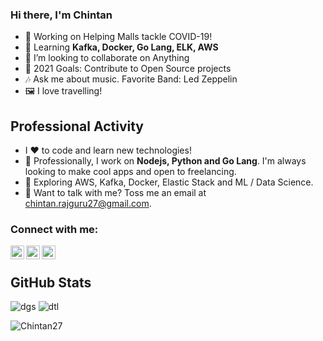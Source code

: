 ### Hi there, I'm Chintan

- 🔭 Working on Helping Malls tackle COVID-19!
- 🌱 Learning <b>Kafka, Docker, Go Lang, ELK, AWS</b>
- 👯 I’m looking to collaborate on Anything
- 🥅 2021 Goals: Contribute to Open Source projects
- 🎶 Ask me about music. Favorite Band: Led Zeppelin
- 🖼️ I love travelling!

## Professional Activity 
- I ❤️ to code and learn new technologies!
- 📰 Professionally, I work on <b>Nodejs, Python and Go Lang</b>. I'm always looking to make cool apps and open to freelancing.
- 🔭 Exploring AWS, Kafka, Docker, Elastic Stack and ML / Data Science.
- 💬 Want to talk with me? Toss me an email at chintan.rajguru27@gmail.com.


### Connect with me:

[<img align="left" alt="Chintan27 | Twitter" width="22px" src="https://cdn.jsdelivr.net/npm/simple-icons@v3/icons/twitter.svg" />][twitter]
[<img align="left" alt="Chintan27 | LinkedIn" width="22px" src="https://cdn.jsdelivr.net/npm/simple-icons@v3/icons/linkedin.svg" />][linkedin]
[<img align="left" alt="Chintan27 | Instagram" width="22px" src="https://cdn.jsdelivr.net/npm/simple-icons@v3/icons/instagram.svg" />][instagram]

<br />


## GitHub Stats  

![dgs](https://github-readme-stats.vercel.app/api?username=Chintan27&show_icons=true)
![dtl](https://github-readme-stats.vercel.app/api/top-langs/?username=Chintan27&layout=compact)

[twitter]: https://twitter.com/chintan_27
[instagram]: https://www.instagram.com/chintanrajguru/
[linkedin]: https://www.linkedin.com/in/chintanrajguru/

<p align="left"><img src="https://komarev.com/ghpvc/?username=Chintan27" alt="Chintan27"/></p>

